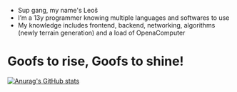 - Sup gang, my name's Leoš
- I’m a 13y programmer knowing multiple languages and softwares to use
- My knowledge includes frontend, backend, networking, algorithms (newly terrain generation) and a load of OpenaComputer

# Goofs to rise, Goofs to shine!

[![Anurag's GitHub stats](https://github-readme-stats.vercel.app/api?username=LeosPetzold)](https://github.com/anuraghazra/github-readme-stats)
